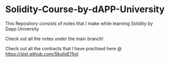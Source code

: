 # Solidity-Course-by-dAPP-University
This Repository consists of notes that I make while learning Solidity by Dapp University


Check out all the notes under the main branch!

Check out all the contracts that I have practised here @ https://gist.github.com/SkullxE11iot
